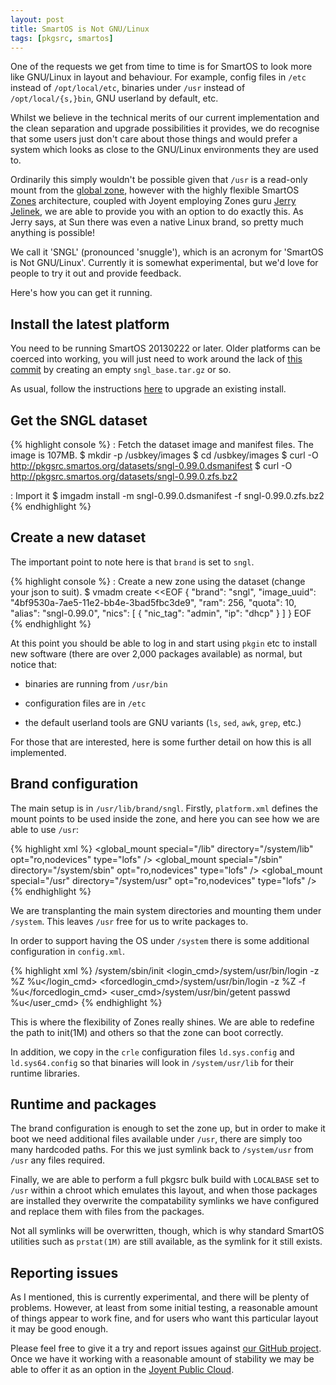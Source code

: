 ```yaml
---
layout: post
title: SmartOS is Not GNU/Linux
tags: [pkgsrc, smartos]
---
```


One of the requests we get from time to time is for SmartOS to look more like
GNU/Linux in layout and behaviour.  For example, config files in `/etc` instead
of `/opt/local/etc`, binaries under `/usr` instead of `/opt/local/{s,}bin`, GNU
userland by default, etc.

Whilst we believe in the technical merits of our current implementation and the
clean separation and upgrade possibilities it provides, we do recognise that
some users just don't care about those things and would prefer a system which
looks as close to the GNU/Linux environments they are used to.

Ordinarily this simply wouldn't be possible given that `/usr` is a read-only
mount from the [global zone](/posts/smartos-and-the-global-zone.html), however
with the highly flexible SmartOS
[Zones](http://wiki.smartos.org/display/DOC/Zones) architecture, coupled with
Joyent employing Zones guru [Jerry
Jelinek](http://wiki.smartos.org/display/DOC/Jerry+Jelinek), we are able to
provide you with an option to do exactly this.  As Jerry says, at Sun there was
even a native Linux brand, so pretty much anything is possible!

We call it 'SNGL' (pronounced 'snuggle'), which is an acronym for 'SmartOS is
Not GNU/Linux'.  Currently it is somewhat experimental, but we'd love for
people to try it out and provide feedback.

Here's how you can get it running.

## Install the latest platform

You need to be running SmartOS 20130222 or later.  Older platforms can be
coerced into working, you will just need to work around the lack of [this
commit](https://github.com/joyent/illumos-joyent/commit/c6920fb1d0f6cd852da06e049631f1ee274b5b9d)
by creating an empty `sngl_base.tar.gz` or so.

As usual, follow the instructions
[here](http://wiki.smartos.org/display/DOC/Remotely+Upgrading+A+USB+Key+Based+Deployment)
to upgrade an existing install.

## Get the SNGL dataset

{% highlight console %}
: Fetch the dataset image and manifest files.  The image is 107MB.
$ mkdir -p /usbkey/images
$ cd /usbkey/images
$ curl -O http://pkgsrc.smartos.org/datasets/sngl-0.99.0.dsmanifest
$ curl -O http://pkgsrc.smartos.org/datasets/sngl-0.99.0.zfs.bz2

: Import it
$ imgadm install -m sngl-0.99.0.dsmanifest -f sngl-0.99.0.zfs.bz2
{% endhighlight %}

## Create a new dataset

The important point to note here is that `brand` is set to `sngl`.

{% highlight console %}
: Create a new zone using the dataset (change your json to suit).
$ vmadm create <<EOF
{
  "brand": "sngl",
  "image_uuid": "4bf9530a-7ae5-11e2-bb4e-3bad5fbc3de9",
  "ram": 256,
  "quota": 10,
  "alias": "sngl-0.99.0",
  "nics": [
    {
      "nic_tag": "admin",
      "ip": "dhcp"
    }
  ]
}
EOF
{% endhighlight %}

At this point you should be able to log in and start using `pkgin` etc to
install new software (there are over 2,000 packages available) as normal, but
notice that:

* binaries are running from `/usr/bin`

* configuration files are in `/etc`

* the default userland tools are GNU variants (`ls`, `sed`, `awk`, `grep`, etc.)

For those that are interested, here is some further detail on how this is all
implemented.

## Brand configuration

The main setup is in `/usr/lib/brand/sngl`.  Firstly, `platform.xml` defines
the mount points to be used inside the zone, and here you can see how we are
able to use `/usr`:

{% highlight xml %}
        <global_mount special="/lib" directory="/system/lib"
            opt="ro,nodevices" type="lofs" />
        <global_mount special="/sbin" directory="/system/sbin"
            opt="ro,nodevices" type="lofs" />
        <global_mount special="/usr" directory="/system/usr"
            opt="ro,nodevices" type="lofs" />
{% endhighlight %}

We are transplanting the main system directories and mounting them under
`/system`.  This leaves `/usr` free for us to write packages to.

In order to support having the OS under `/system` there is some additional
configuration in `config.xml`.

{% highlight xml %}
        <initname>/system/sbin/init</initname>
        <login_cmd>/system/usr/bin/login -z %Z %u</login_cmd>
        <forcedlogin_cmd>/system/usr/bin/login -z %Z -f %u</forcedlogin_cmd>
        <user_cmd>/system/usr/bin/getent passwd %u</user_cmd>
{% endhighlight %}

This is where the flexibility of Zones really shines.  We are able to redefine
the path to init(1M) and others so that the zone can boot correctly.

In addition, we copy in the `crle` configuration files `ld.sys.config` and
`ld.sys64.config` so that binaries will look in `/system/usr/lib` for their
runtime libraries.

## Runtime and packages

The brand configuration is enough to set the zone up, but in order to make it
boot we need additional files available under `/usr`, there are simply too many
hardcoded paths.  For this we just symlink back to `/system/usr` from `/usr`
any files required.

Finally, we are able to perform a full pkgsrc bulk build with `LOCALBASE` set
to `/usr` within a chroot which emulates this layout, and when those packages
are installed they overwrite the compatability symlinks we have configured and
replace them with files from the packages.

Not all symlinks will be overwritten, though, which is why standard SmartOS
utilities such as `prstat(1M)` are still available, as the symlink for it still
exists.

## Reporting issues

As I mentioned, this is currently experimental, and there will be plenty of
problems.  However, at least from some initial testing, a reasonable amount of
things appear to work fine, and for users who want this particular layout it
may be good enough.

Please feel free to give it a try and report issues against [our GitHub
project](https://github.com/joyent/pkgsrc/issues).  Once we have it working
with a reasonable amount of stability we may be able to offer it as an option
in the [Joyent Public Cloud](http://www.joyent.com/).
